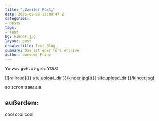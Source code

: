 ```yaml
---
title: "„Zweiter Post„"
date: 2016-09-28 13:09:47 Z
categories:
- posts
tags:
- Test
bg: kinder.jpg
layout: post
crawlertitle: Test Blog
summary: Das ist eher fürs Archive
author: awesome Franz
---
```


Yo was geht ab girls YOLO


[![railroad]({{ site.upload_dir }}/kinder.jpg)]({{ site.upload_dir }}/kinder.jpg)

so schön trallalala

## außerdem:



cool cool cool

